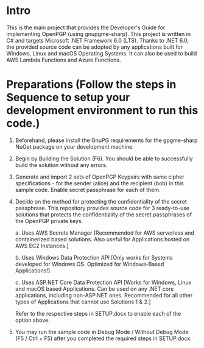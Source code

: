 Intro
=====
This is the main project that provides the Developer's Guide for implementing OpenPGP (using gnupgme-sharp). 
This project is written in C# and targets Microsoft .NET Framework 6.0 (LTS). Thanks to .NET 6.0, the provided source code can be adopted by any applications built for Windows, Linux and macOS Operating Systems. It can also be used to build AWS Lambda Functions and Azure Functions.

Preparations (Follow the steps in Sequence to setup your development environment to run this code.)
===================================================================================================

1. Beforehand, please install the GnuPG requirements for the gpgme-sharp NuGet package on your development machine. 

2. Begin by Building the Solution (F6). You should be able to successfully build the solution without any errors.

3. Generate and import 2 sets of OpenPGP Keypairs with same cipher specifications - for the sender (alice) and the recipient (bob) in this sample code. Enable secret passphrase for each of them. 

4. Decide on the method for protecting the confidentiality of the secret passphrase. 
   This repository provides source code for 3 ready-to-use solutions that protects the confidentiality of the secret passphrases of the OpenPGP private keys.

     a.	Uses AWS Secrets Manager [Recommended for AWS serverless and containerized based solutions. Also useful for Applications hosted on AWS EC2 Instances.]

     b.	Uses Windows Data Protection API [Only works for Systems developed for Windows OS. Optimized for Windows-Based Applications!]

     c.	Uses ASP.NET Core Data Protection API [Works for Windows, Linux and macOS based Applications. Can be used on any .NET core applications, including non-ASP.NET ones. Recommended for all other types of Applications that cannot use Solutions 1 & 2.]
   
   Refer to the respective steps in SETUP.docx to enable each of the option above. 

5. You may run the sample code in Debug Mode / Without Debug Mode (F5 / Ctrl + F5) after you completed the required steps in SETUP.docx. 